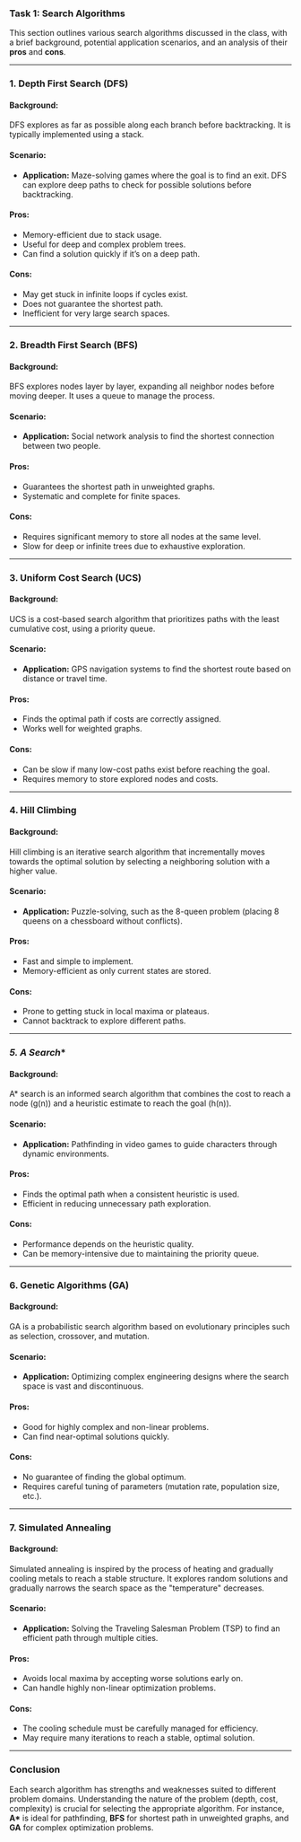 ### **Task 1: Search Algorithms**  

This section outlines various search algorithms discussed in the class, with a brief background, potential application scenarios, and an analysis of their **pros** and **cons**.  

---

### **1. Depth First Search (DFS)**  

#### **Background:**  
DFS explores as far as possible along each branch before backtracking. It is typically implemented using a stack.  

#### **Scenario:**  
- **Application:** Maze-solving games where the goal is to find an exit. DFS can explore deep paths to check for possible solutions before backtracking.  

#### **Pros:**  
- Memory-efficient due to stack usage.  
- Useful for deep and complex problem trees.  
- Can find a solution quickly if it’s on a deep path.  

#### **Cons:**  
- May get stuck in infinite loops if cycles exist.  
- Does not guarantee the shortest path.  
- Inefficient for very large search spaces.  

---

### **2. Breadth First Search (BFS)**  

#### **Background:**  
BFS explores nodes layer by layer, expanding all neighbor nodes before moving deeper. It uses a queue to manage the process.  

#### **Scenario:**  
- **Application:** Social network analysis to find the shortest connection between two people.  

#### **Pros:**  
- Guarantees the shortest path in unweighted graphs.  
- Systematic and complete for finite spaces.  

#### **Cons:**  
- Requires significant memory to store all nodes at the same level.  
- Slow for deep or infinite trees due to exhaustive exploration.  

---

### **3. Uniform Cost Search (UCS)**  

#### **Background:**  
UCS is a cost-based search algorithm that prioritizes paths with the least cumulative cost, using a priority queue.  

#### **Scenario:**  
- **Application:** GPS navigation systems to find the shortest route based on distance or travel time.  

#### **Pros:**  
- Finds the optimal path if costs are correctly assigned.  
- Works well for weighted graphs.  

#### **Cons:**  
- Can be slow if many low-cost paths exist before reaching the goal.  
- Requires memory to store explored nodes and costs.  

---

### **4. Hill Climbing**  

#### **Background:**  
Hill climbing is an iterative search algorithm that incrementally moves towards the optimal solution by selecting a neighboring solution with a higher value.  

#### **Scenario:**  
- **Application:** Puzzle-solving, such as the 8-queen problem (placing 8 queens on a chessboard without conflicts).  

#### **Pros:**  
- Fast and simple to implement.  
- Memory-efficient as only current states are stored.  

#### **Cons:**  
- Prone to getting stuck in local maxima or plateaus.  
- Cannot backtrack to explore different paths.  

---

### **5. A* Search**  

#### **Background:**  
A* search is an informed search algorithm that combines the cost to reach a node (g(n)) and a heuristic estimate to reach the goal (h(n)).  

#### **Scenario:**  
- **Application:** Pathfinding in video games to guide characters through dynamic environments.  

#### **Pros:**  
- Finds the optimal path when a consistent heuristic is used.  
- Efficient in reducing unnecessary path exploration.  

#### **Cons:**  
- Performance depends on the heuristic quality.  
- Can be memory-intensive due to maintaining the priority queue.  

---

### **6. Genetic Algorithms (GA)**  

#### **Background:**  
GA is a probabilistic search algorithm based on evolutionary principles such as selection, crossover, and mutation.  

#### **Scenario:**  
- **Application:** Optimizing complex engineering designs where the search space is vast and discontinuous.  

#### **Pros:**  
- Good for highly complex and non-linear problems.  
- Can find near-optimal solutions quickly.  

#### **Cons:**  
- No guarantee of finding the global optimum.  
- Requires careful tuning of parameters (mutation rate, population size, etc.).  

---

### **7. Simulated Annealing**  

#### **Background:**  
Simulated annealing is inspired by the process of heating and gradually cooling metals to reach a stable structure. It explores random solutions and gradually narrows the search space as the "temperature" decreases.  

#### **Scenario:**  
- **Application:** Solving the Traveling Salesman Problem (TSP) to find an efficient path through multiple cities.  

#### **Pros:**  
- Avoids local maxima by accepting worse solutions early on.  
- Can handle highly non-linear optimization problems.  

#### **Cons:**  
- The cooling schedule must be carefully managed for efficiency.  
- May require many iterations to reach a stable, optimal solution.  

---

### **Conclusion**  
Each search algorithm has strengths and weaknesses suited to different problem domains. Understanding the nature of the problem (depth, cost, complexity) is crucial for selecting the appropriate algorithm. For instance, **A\*** is ideal for pathfinding, **BFS** for shortest path in unweighted graphs, and **GA** for complex optimization problems.